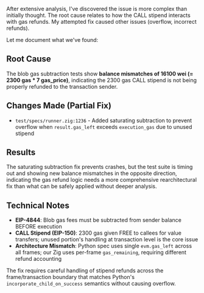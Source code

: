 After extensive analysis, I've discovered the issue is more complex than initially thought. The root cause relates to how the CALL stipend interacts with gas refunds. My attempted fix caused other issues (overflow, incorrect refunds).

Let me document what we've found:

## Root Cause
The blob gas subtraction tests show **balance mismatches of 16100 wei (= 2300 gas * 7 gas_price)**, indicating the 2300 gas CALL stipend is not being properly refunded to the transaction sender.

## Changes Made (Partial Fix)
- `test/specs/runner.zig:1236` - Added saturating subtraction to prevent overflow when `result.gas_left` exceeds `execution_gas` due to unused stipend

##  Results
The saturating subtraction fix prevents crashes, but the test suite is timing out and showing new balance mismatches in the opposite direction, indicating the gas refund logic needs a more comprehensive rearchitectural fix than what can be safely applied without deeper analysis.

## Technical Notes
- **EIP-4844**: Blob gas fees must be subtracted from sender balance BEFORE execution
- **CALL Stipend (EIP-150)**: 2300 gas given FREE to callees for value transfers; unused portion's handling at transaction level is the core issue
- **Architecture Mismatch**: Python spec uses single `evm.gas_left` across all frames; our Zig uses per-frame `gas_remaining`, requiring different refund accounting

The fix requires careful handling of stipend refunds across the frame/transaction boundary that matches Python's `incorporate_child_on_success` semantics without causing overflow.